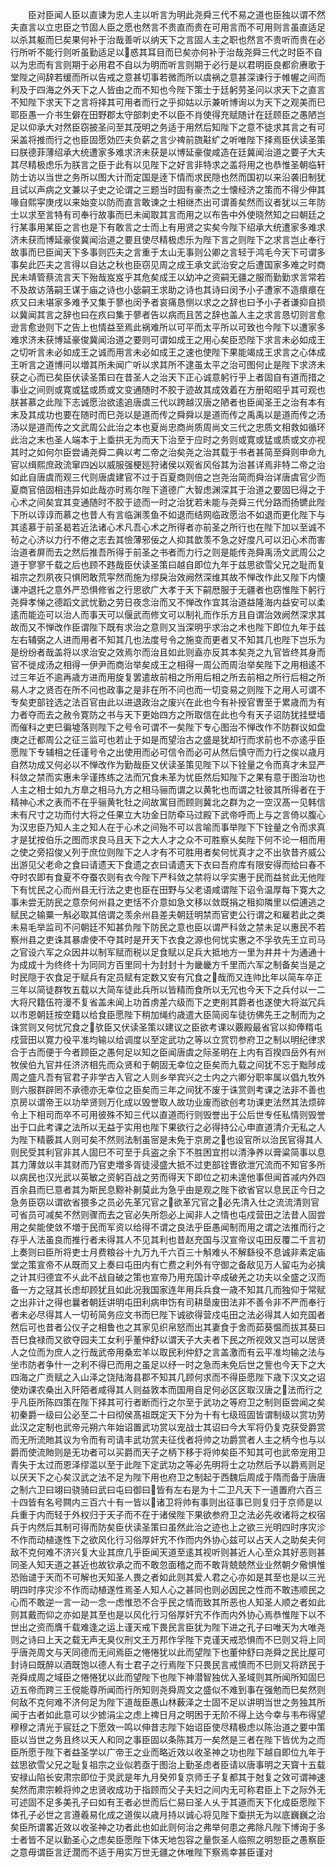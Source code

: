 <!-- { "loadSidebar": true } -->
　　臣对臣闻人臣以直谏为忠人主以听言为明此尧舜三代不易之道也臣独以谓不然夫直言以立忠臣之节固人臣之愿也然言不贵直而贵在可用言而不可用则言虽直适足以杀其躯而巳矣果何补于治哉善听以纳天下之言固人主之职也然言不贵听而贵在必行所听不能行则听虽勤适足以惑其耳目而巳矣亦何补于治哉尧舜三代之时臣不自以为忠而有言则期于必用君不自以为明而听言则期于必行是以君明臣良都俞赓歌于堂陛之间辞若缓而所以告戒之意甚切事若微而所以虞祸之意甚深谏行于帷幄之间而利及于四海之外天下之人皆由之而不知也今陛下策士于廷躬劳圣问以求天下之直言不知陛下求天下之言将择其可用者而行之乎抑姑以示兼听博询以为天下之观美而巳耶臣愚一介书生僻在田野郡太守部刺史不以臣不肖使得充赋随计在廷顾臣之愚陋岂足以仰承大对然臣窃披圣问至其茂明之务适于用然后知陛下之意不徒求其言之有可采盖将推而行之也臣固愿効匹夫负薪之言少禆前旒黈纩之听唯陛下择焉臣伏读圣策曰朕德菲薄绍承大统遭家多难求济未获是以博延豪俊咸造在廷冀闻治道之要子大夫其尽精极虑乐为朕言之臣于此有以见陛下之好言非特求之盖将用之也恭惟圣朝临轩防士访以当世之务所以图大计而定国是逹下情而求民隠也然而国初以来沿袭旧制犹且试以声病之文兼以子史之论谓之三题当时固有豪杰之士懐经济之策而不得少伸其喙自熙寜庚戌以来始变以防而直言敢谏之士相继杰出可谓善矣然而议者犹以三年防士以求至言特有司奉行故事而巳未闻取其言而用之以布告中外使晓然知之曰朝廷之行某事用某臣之言也是下有敢言之士而上有用贤之实矣今陛下绍承大统遭家多难求济未获而博延豪俊冀闻治道之要且使尽精极虑乐为陛下言之则陛下之求言岂止奉行故事而巳臣闻天下多事则匹夫之言重于太山无事则公卿之言轻于鸿毛今天下可谓多事矣此匹夫之言得以自达之秋也臣窃见周之成王承文武治安之后遭国家多难之时商民未靖管蔡流言天下殆哉岌岌乎其危矣成王以幼冲之资嗣无疆之服而勤勤求言常若不及故访落嗣王谋于庙之诗也小毖嗣王求助之诗也其诗曰闵予小子遭家不造癏癏在疚又曰未堪家多难予又集于蓼也闵予者哀痛恳恻以求之之辞也曰予小子者谦抑自损以冀闻其言之辞也曰在疚曰集于蓼者告以病而且苦之辞也盖人主之求言恳切则言愈逊言愈逊则下之告上也情益至焉此祸难所以可平而太平所以可致也今陛下以遭家多难求济未获博延豪俊冀闻治道之要则可谓如成王之用心矣臣恐陛下求言未必如成王之切听言未必如成王之诚而用言未必如成王之速也使陛下果能竭成王求言之心体成王听言之道博问以増其所未闻广听以求其所不逮虽太平之治可图何止是陛下求济未获之心而已矣臣伏读圣策曰在昔圣人之治天下正心诚意躬行乎上者固自有道而措之事业之间则或寛或猛或质或文变通随时不胶于迹故其成效着在方册昭昭乎其可观也朕甚慕之此陛下志诚愿治欲逺追唐虞三代以跨越汉唐之陋者也臣闻圣王之治有本有末及其成功也要在随时而巳尧以是道而传之舜舜以是道而传之禹禹以是道而传之汤汤以是道而传之文武周公此治之本也夏尚忠商尚质周尚文三代之忠质文相救如循环此治之末也圣人端本于上埀拱无为而天下治至于应时之务则或寛或猛或质或文亦视其时之如何尔臣尝诵尧舜二典以考二帝之治矣尧之治其载于书者甚简至舜则申命九官以缉熙庶政流窜四凶以威服强梗廵狩诸侯以观省风俗其为治甚详焉非特二帝之治如此自唐虞而观三代则唐虞建官不过于百夏商则倍之岂尧治简而舜治详唐虞官少而夏商官倍固相违异如此哉亦时焉尔陛下道德广大智虑渊深其于治道之要固巳得之于心术之间矣宜其变通随时不胶于迹而一时之治犹若未能与尧舜三代分路而扬镳此陛下所以谆谆而慕之也昔人有言临渊羡鱼不如退而结网临政愿治不如退而更化陛下与其逺慕于前圣曷若近法诸心术凡吾心术之所得者亦前圣之所行也在陛下加以至诚不茍之心济以力行不倦之志去其憸薄邪佞之人抑其歆羡不急之好度凡可以汩心术而害治道者屏而去之然后推吾所得于前圣之书者而力行之则是能传尧舜禹汤文武周公之道于寥寥千载之后也顾不韪哉臣伏读圣策曰越自即位九年于兹思欲雪父兄之耻而复祖宗之烈夙夜只惧罔敢荒寜然而施为缪戾治效阙然深维其故不惮改作此又陛下内懐谦冲退托之意外严恐惧修省之行思欲广大孝于天下嗣厯服于无疆者也窃惟陛下躬行尧舜孝悌之德蹈文武忧勤之劳日夜念治而又不惮改作宜其治道益隆海内益安可以柔逺而能迩可以治人而事天可以偃武而修文可以制礼而作乐方且自谓治效阙然深求其故而又不惮改作臣谓陛下既有求治之意则又当深明乎求治之术也陛下即位九年于兹左右辅弼之人进而用者不知其几也法度号令之施变而更者又不知其几也陛下岂乐为是纷纷者哉盖将以求治安之效焉尔而治且如此则盍亦反其本矣尧之九官皆终其身而官不徙成汤之相得一伊尹而商治举矣成王之相得一周公而周治举矣陛下之用相逺不过三年近不逾再歳方进而用旋复罢遣故前相之所用后相之所去前相之所行后相之所易人才之贤否在所不问也政事之是非在所不问也而一切变易之则陛下之用人可谓不专矣吏部铨选之法百官由此以进退政治之废兴在此也今有补授官曺至于累歳而为有力者夺而去之赦令寛防之书与天下更始四方之所取信在此也今有天子诏防犹挂壁墙而催科之吏巳徧墟落则陛下之号令可谓不一矣陛下专心图治不惮改作不防群议如盘庚之迁都周公之征三监可也若止于如是而望治古之盛是犹却行而求前也不亦逺乎臣愿陛下专辅相之任谨号令之出使用而必可信令而必可从然后慎守而力行之俟以歳月自然功成又何必以不惮改作为勤哉臣又伏读圣策见陛下以下铨量之令而真才未显严科敛之禁而实惠未孚谨拣练之法而冗食未革为忧臣然后知陛下之果有意于图治功也人主之相士如九方臯之相马九方之相马骊而谓之以黄牝也而谓之牡彼其所得者在于精神心术之表而不在乎骊黄牝牡之间故寓目而顾则冀北之群为之一空汉髙一见韩信未有尺寸之功而付大将之任果立大功金日防牵马过殿下武帝呼而上与之言倚以腹心为汉忠臣乃知人主之知人在于心术之间殆不可以言喻而事举陛下下铨量之令而求真才是犹按伯乐之图而求良马且天下之大人才之众不可胜察乆矣陛下何不论一相而用之使之旁招俊乂列于庶位则陛下之人才有不可胜用者矣何忧真才之不出欤昔齐威公出游见父老命之食曰请遗天下食遗之衣曰请遗天下衣曰吾府库有限安得而给曰春不夺时农即有食夏不夺蚕农则有衣今陛下严科敛之禁将以孚实惠于民而益贫此无他陛下有忧民之心而州县无行法之吏也臣在田野与父老语咸谓陛下诏令温厚每下寛大之事未尝无防民之意奈何州县之吏恬不介意如急文移以敛既捐之租抑隣里以偿逋逃之赋民之输粟一斛必取其倍谓之羡余州县差夫朝廷明禁而官吏公行谓之和雇若此之类未易毛举监司不问朝廷不知甚负陛下防民之意也臣以谓严科敛之禁未足以惠民不若察州县之吏诛其暴虐使不夺其时是开天下衣食之源也何忧实惠之不孚欤先王立司马之官设六军之众因井以制军赋而税以足食赋以足兵大抵地方一里为井井十为通通十为成成十为终终十为同同方百里同十为封封十为畿畿方千里而六军之制备矣当是之时民隠于农食足于赋兵有定员赋有定数又安有冗食之哉而又连帅比年以简车卒正三年以简徒群牧五载以大简车徒此兵所以皆精而食所以无冗也今天下之兵付以一二大将尺籍伍符漫不复省盖未闻上功首虏差六级而下之吏削其爵者也遂使大将滋冗兵以市恩朝廷按空籍以给食臣愿陛下稍加绳约歳遣大臣简阅车徒彷佛先王之制而为之诛赏则又何忧冗食之欤臣又伏读圣策以建议之臣欲考课以覈殿最省官以抑俸糈屯戍营田以寛力役平准均输以给调度以至定武功之等以立赏罚参府卫之制以明纪律求合于古而便于今者顾臣之愚何足以知之臣闻唐虞之际圣明在上内有百揆四岳外有州牧侯伯九官并任济济相先而众贤和于朝固无幸位之臣矣而九载之间犹不忘于黜陟成周之盛凡吾有官君子非学古入官之人则乡举宾兴之士内之六卿分职率属以倡九牧外则六服群辟罔不承德亦无幸位之臣矣而三年之间犹不废于诛赏则考课之法非不善也京房以谓帝王以功举贤则万化成以毁誉取人故功业废而欲创考功课吏法然其法烦碎令上下相司而卒不可用彼殊不知三代以直道而行则毁誉出于公后世专任私情则毁誉出于口此考课之法所以无益于实用也陛下果欲行之必得持公心申直道清介无私之人为陛下精覈其人则可矣不然则法制虽宻是未免于京房之也设官所以治民官得其人则民受其利官非其人固巳不可至于兵盗之余下不胜困宜拊以清浄养以膏粱简事以息其力薄敛以丰其财而乃官吏増多胥徒浸盛大抵不过吏部铨曺欲泄冗流而不知官多所以病民也汉光武以英敏之资躬百战之劳而得天下即位之初未遑他事但闻首减内外四百余县而巳意者其为斯民息黥补劓莫此为急乎由是观之陛下欲省官以息民正今日之急务臣窃以谓欲省猥多之员必先革冗官之欲革冗官之必先清入仕之流流清则官可省员可减矣不然则骤而去之官必失所怨必上闻非人之情也屯戍营田之法昔人固尝用之矣能使敛不増于民而军资以给得不谓之良法乎臣愚闻制而用之谓之法推而行之存乎人法虽良而推行者未得其人不见其利也昔赵充国与汉宣帝议屯田反覆二千言初上奏则曰臣所将吏士月费粮谷十九万九千六百三十斛难乆不解繇役不息诚非素定庙堂之策宣帝不从既而又上奏曰屯田内有亡费之利外有守御之备敌见万人留屯为必擒之计其归德宜不乆此不战自破之策也宣帝乃用充国计卒成破羌之功夫以全盛之汉而备一方之冦其长虑却顾犹且如此况我国家连年用兵兵食一歳不知其几而独仰于常赋之出非计之得也曩者朝廷讲明屯田利病申饬有司耕垦废田法非不善令非不严而奉行者未必尽得其人一切茍简务应文书而巳陛下诚欲得营戍屯田之法必得其人如充国者然后可也昔者公仪子之相鲁也之其家见织帛怒而出其妻食于舍而茹葵愠而拔其葵曰吾巳食禄而又欲夺园夫工女利乎董仲舒以谓天子大夫者下民之所视效又岂可以居贤人之位而为庶人之行哉武帝用桑宏羊以取民利仲舒之言盖激而有云平准均输之法与坐市防者争什一之利不得巳而用之虽足以纾一时之急而未免后世之訾也今天下之大四海之广贡赋之入山泽之饶陆海县郡不知其几顾何求而不得臣愿陛下歳下汉文之诏使劝课农桑出入阡陌者咸得其人则益敦本而国用自足何必区区取汉唐之法而行之乎凡臣所陈四策在陛下择其可行者断而行之尔至于武功之等府卫之制则臣尝闻之矣初秦爵一级曰公必至二十曰彻侯髙祖既定天下分为十有七级班固皆谓制级以赏功劳此汉之定制也武帝元朔六年始诏置武功赏以宠战士其诏曰今大军将仍复克获受爵赏而无所流貤其议为令而有司请丰武功赏夫征伐者将帅之功爵赏者人主之柄今也与以爵而使流貤则是无功者可以买爵而天子之柄下移于将帅矣臣不知其可也武帝宠用卫青失于太过而恩泽缪滥以至于此陛下定武功之等必先明将士之功然后予以爵焉则足以厌天下之心矣汉武之法不足为陛下用也府卫之制起于西魏后周成于隋而备于唐唐之制六卫曰翊曰骁骑曰武曰屯曰御曰皆有左右是为十二卫凡天下一道置府六百三十四皆有名号闗内三百六十有一皆以诸卫将帅有事则出征事已则复归于京师是以兵重于内而轻于外权归于天子而不在于诸侯陛下果欲参府卫之法必先收诸将之权宿兵于内然后其制可得而防矣臣伏读圣策曰虽然此治之迹也上之欲三光明四时序灾沴不作而动植遂性下之欲风化行习俗厚奸宄不作而内外协心兹可以占天人之助矣夫何敌不克何难不济兴复大业其庶几乎臣闻天道至逺其视听则甚近人心至众其好恶则甚同圣人知天道之甚近也故钦承之而不敢忽面稽之而不敢背兢兢然业业然朝夕儆惧惟恐贻谴于天而不可解也天知圣人畏之者如此则其爱人君之心亦如是其至也是以三光明四时序灾沴不作而动植遂性焉圣人知人心之甚同也则必因民之性而不敢违顺民之心而不敢逆一言一动一念一虑惟恐不合乎民之情而致其所恶也人知圣人顺之者如此则其戴而仰之亦如是其至也是以风化行习俗厚奸宄不作而内外协心焉恭惟陛下以不世出之资而膺千载难逢之运上谨天戒下畏民言臣犹为陛下进之孔子曰唯天为大唯尧则之诗曰上天之载无声无臭仪刑文王万邦作孚陛下克谨天戒恐惧而不巳则又将上同乎唐尧周文与天同德而无间焉臣之惓惓犹以此而望陛下也董仲舒曰尧舜之民比屋可封诗曰既醉以酒既饱以德人有士君子之行焉陛下只畏民言戒慎而不巳则又将跻民于尧舜成周之域臣之惓惓犹以此而望陛下也陛下神潜智独优入圣域则其所闻所知固巳迈五帝而跨三王傥能尊所闻而行所知则尧舜周文之盛似不难到事在强勉而巳矣然则何敌不克何难不济何足为陛下道哉臣愚山林薮泽之士固不足以讲明当世之务独其所闻于古者如此意可以少摅涓尘之虑上禆日月之明困于无阶不得上达今幸与韦布得望穆穆之清光于宸廷之下愿效一鸣以伸昔志陛下始诏臣使尽精极虑以陈治道之要中策臣以当世之务且终以天人和同之事臣固以条陈其万一矣然是三者在陛下皆优为之而臣所愿于陛下者益圣学以广帝王之业而略近效以收圣神之功也陛下越自即位九年于兹思欲雪父兄之耻复祖宗之业似若亟于图治上勤圣虑者臣请以唐事明之天寳十五载安禄山陷长安肃宗即位于灵武是年九月癸夘复京师壬子复都其于尅复之效可谓神速矣然而肃宗赖将帅之忠贤收成功于指顾而父子夫妇之间内无可称君臣上下之际外无可述固不足多美孔子曰如有王者必世而后仁易曰圣人乆于其道而天下化成臣愿陛下体孔子必世之言遵羲易化成之道俟以歳月持以诚心将见陛下埀拱无为以底巍巍之治矣臣所谓畧近效以收圣神之功者此也如此则何治之弗举何患之弗除凡陛下博询于多士者皆不足以勤圣心之虑矣臣愿陛下体天地包容之量恢圣人临照之明恕臣之愚察臣之意毋谓臣言迂濶而不适于用实万世无疆之休唯陛下察焉幸甚臣谨对
